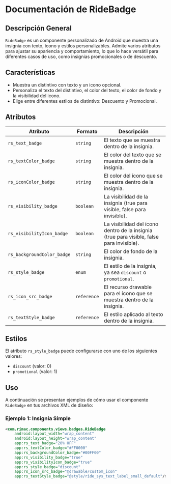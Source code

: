 # Documentación de RideBadge

## Descripción General
`RideBadge` es un componente personalizado de Android que muestra una insignia con texto, ícono y estilos personalizables. Admite varios atributos para ajustar su apariencia y comportamiento, lo que lo hace versátil para diferentes casos de uso, como insignias promocionales o de descuento.

## Características
- Muestra un distintivo con texto y un icono opcional.
- Personaliza el texto del distintivo, el color del texto, el color de fondo y la visibilidad del icono.
- Elige entre diferentes estilos de distintivo: Descuento y Promocional.

## Atributos

| Atributo                     | Formato   | Descripción                                                                    |
|------------------------------|-----------|--------------------------------------------------------------------------------|
| `rs_text_badge`              | `string`  | El texto que se muestra dentro de la insignia.                                 |
| `rs_textColor_badge`         | `string`  | El color del texto que se muestra dentro de la insignia.                        |
| `rs_iconColor_badge`         | `string`  | El color del ícono que se muestra dentro de la insignia.                        |
| `rs_visibility_badge`        | `boolean` | La visibilidad de la insignia (true para visible, false para invisible).        |
| `rs_visibilityIcon_badge`    | `boolean` | La visibilidad del ícono dentro de la insignia (true para visible, false para invisible). |
| `rs_backgroundColor_badge`   | `string`  | El color de fondo de la insignia.                                               |
| `rs_style_badge`             | `enum`    | El estilo de la insignia, ya sea `discount` o `promotional`.                    |
| `rs_icon_src_badge`          | `reference`| El recurso drawable para el ícono que se muestra dentro de la insignia.         |
| `rs_textStyle_badge`         | `reference`| El estilo aplicado al texto dentro de la insignia.                              |

## Estilos
El atributo `rs_style_badge` puede configurarse con uno de los siguientes valores:

- `discount` (valor: 0)
- `promotional` (valor: 1)

## Uso
A continuación se presentan ejemplos de cómo usar el componente `RideBadge` en tus archivos XML de diseño:

### Ejemplo 1: Insignia Simple
```xml
<com.rimac.components.views.badges.RideBadge
    android:layout_width="wrap_content"
    android:layout_height="wrap_content"
    app:rs_text_badge="20% OFF"
    app:rs_textColor_badge="#FF0000"
    app:rs_backgroundColor_badge="#00FF00"
    app:rs_visibility_badge="true"
    app:rs_visibilityIcon_badge="true"
    app:rs_style_badge="discount"
    app:rs_icon_src_badge="@drawable/custom_icon"
    app:rs_textStyle_badge="@style/ride_sys_text_label_small_default"/>

